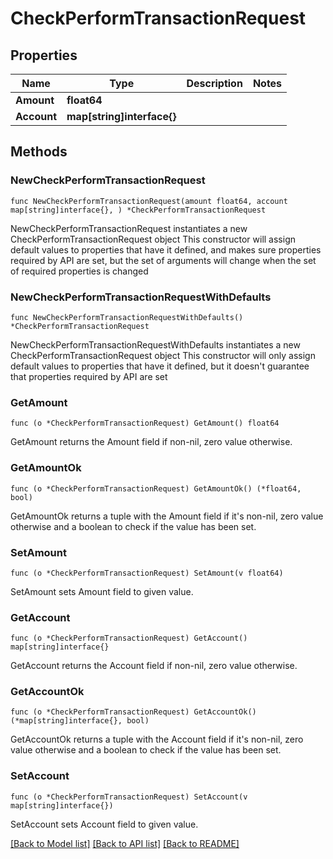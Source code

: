 # CheckPerformTransactionRequest

## Properties

Name | Type | Description | Notes
------------ | ------------- | ------------- | -------------
**Amount** | **float64** |  | 
**Account** | **map[string]interface{}** |  | 

## Methods

### NewCheckPerformTransactionRequest

`func NewCheckPerformTransactionRequest(amount float64, account map[string]interface{}, ) *CheckPerformTransactionRequest`

NewCheckPerformTransactionRequest instantiates a new CheckPerformTransactionRequest object
This constructor will assign default values to properties that have it defined,
and makes sure properties required by API are set, but the set of arguments
will change when the set of required properties is changed

### NewCheckPerformTransactionRequestWithDefaults

`func NewCheckPerformTransactionRequestWithDefaults() *CheckPerformTransactionRequest`

NewCheckPerformTransactionRequestWithDefaults instantiates a new CheckPerformTransactionRequest object
This constructor will only assign default values to properties that have it defined,
but it doesn't guarantee that properties required by API are set

### GetAmount

`func (o *CheckPerformTransactionRequest) GetAmount() float64`

GetAmount returns the Amount field if non-nil, zero value otherwise.

### GetAmountOk

`func (o *CheckPerformTransactionRequest) GetAmountOk() (*float64, bool)`

GetAmountOk returns a tuple with the Amount field if it's non-nil, zero value otherwise
and a boolean to check if the value has been set.

### SetAmount

`func (o *CheckPerformTransactionRequest) SetAmount(v float64)`

SetAmount sets Amount field to given value.


### GetAccount

`func (o *CheckPerformTransactionRequest) GetAccount() map[string]interface{}`

GetAccount returns the Account field if non-nil, zero value otherwise.

### GetAccountOk

`func (o *CheckPerformTransactionRequest) GetAccountOk() (*map[string]interface{}, bool)`

GetAccountOk returns a tuple with the Account field if it's non-nil, zero value otherwise
and a boolean to check if the value has been set.

### SetAccount

`func (o *CheckPerformTransactionRequest) SetAccount(v map[string]interface{})`

SetAccount sets Account field to given value.



[[Back to Model list]](../README.md#documentation-for-models) [[Back to API list]](../README.md#documentation-for-api-endpoints) [[Back to README]](../README.md)


